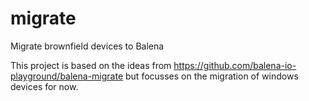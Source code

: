 # migrate
Migrate brownfield devices to Balena

This project is based on the ideas from https://github.com/balena-io-playground/balena-migrate but focusses on the migration of windows devices for now.
